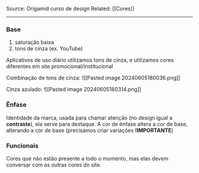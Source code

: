 Source: Origamid curso de design
Related: [[Cores]]

---

### Base
1. saturação baixa
2. tons de cinza (ex. YouTube)

Aplicativos de uso diário utilizamos tons de cinza, e utilizamos cores diferentes em site promocional/institucional

Combinação de tons de cinza:
![[Pasted image 20240605180036.png]]

Cinza azulado:
![[Pasted image 20240605180314.png]]

### Ênfase
Identidade da marca, usada para chamar atenção (no design igual a **contraste**), ela serve para destaque.
A cor de ênfase altera a cor de base, alterando a cor de base (precisamos criar variações **!IMPORTANTE**)

### Funcionais
Cores que não estão presente a todo o momento, mas elas devem conversar com as outras cores do site.

